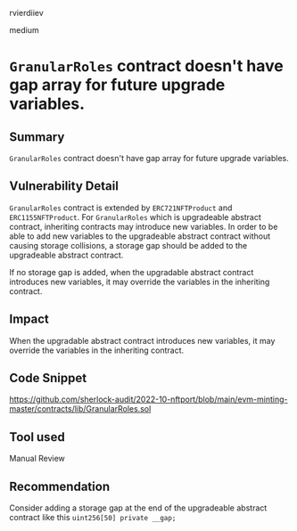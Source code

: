 rvierdiiev

medium

# `GranularRoles` contract doesn't have gap array for future upgrade variables.

## Summary
`GranularRoles` contract doesn't have gap array for future upgrade variables.
## Vulnerability Detail
`GranularRoles` contract is extended by `ERC721NFTProduct` and `ERC1155NFTProduct`. For `GranularRoles` which is upgradeable abstract contract, inheriting contracts may introduce new variables. In order to be able to add new variables to the upgradeable abstract contract without causing storage collisions, a storage gap should be added to the upgradeable abstract contract.

If no storage gap is added, when the upgradable abstract contract introduces new variables, it may override the variables in the inheriting contract.
## Impact
When the upgradable abstract contract introduces new variables, it may override the variables in the inheriting contract.
## Code Snippet
https://github.com/sherlock-audit/2022-10-nftport/blob/main/evm-minting-master/contracts/lib/GranularRoles.sol
## Tool used

Manual Review

## Recommendation
Consider adding a storage gap at the end of the upgradeable abstract contract like this `uint256[50] private __gap;`
